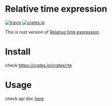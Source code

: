 # Relative time expression

[![travis](https://img.shields.io/travis/Frezc/relative-time-expression-rust/master.svg?style=flat-square)](https://travis-ci.org/Frezc/relative-time-expression-rust)
[![crates.io](https://img.shields.io/crates/v/rte.svg?style=flat-square)](https://crates.io/crates/rte)

This is rust version of [Relative time expression](https://github.com/Frezc/relative-time-expression).

# Install
check https://crates.io/crates/rte

# Usage

check api doc [here](https://docs.rs/rte)
